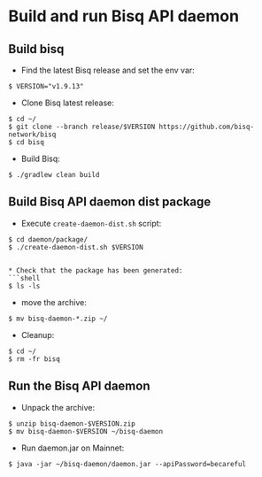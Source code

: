 # Build and run Bisq API daemon

## Build bisq

* Find the latest Bisq release and set the env var:
```shell
$ VERSION="v1.9.13"
```

* Clone Bisq latest release:
```shell
$ cd ~/
$ git clone --branch release/$VERSION https://github.com/bisq-network/bisq
$ cd bisq
```

* Build Bisq:
```shell
$ ./gradlew clean build
```


## Build Bisq API daemon dist package

* Execute `create-daemon-dist.sh` script:
```shell
$ cd daemon/package/
$ ./create-daemon-dist.sh $VERSION
```

```shell

* Check that the package has been generated:
```shell
$ ls -ls
```

* move the archive:
```shell
$ mv bisq-daemon-*.zip ~/
```

* Cleanup:
```shell
$ cd ~/
$ rm -fr bisq
```


## Run the Bisq API daemon

* Unpack the archive: 
```shell
$ unzip bisq-daemon-$VERSION.zip 
$ mv bisq-daemon-$VERSION ~/bisq-daemon
```

* Run daemon.jar on Mainnet:
```shell
$ java -jar ~/bisq-daemon/daemon.jar --apiPassword=becareful
```
